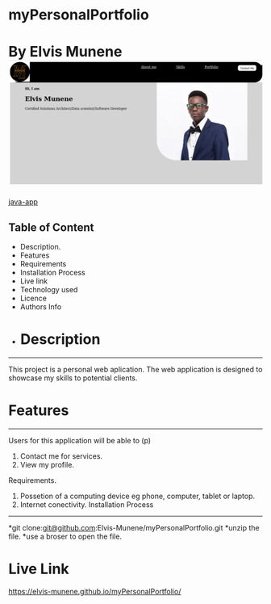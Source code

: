 # myPersonalPortfolio
# By Elvis Munene![java-app](assets/images/Home-page.png)
[java-app](assets/images/page-2.png)
## Table of Content
* Description.
* Features
* Requirements
* Installation Process
* Live link
* Technology used
* Licence
* Authors Info
* # Description
***
This project is a personal web aplication. The web application is designed to showcase my skills to potential clients.
# Features
***
Users for this application will be able to (p)
1. Contact me for services.
2. View my profile.

Requirements.
1. Possetion of a computing device eg phone, computer, tablet or laptop.
2. Internet conectivity.
Installation Process
***
*git clone:git@github.com:Elvis-Munene/myPersonalPortfolio.git
*unzip the file.
*use a broser to open the file.

# Live Link
https://elvis-munene.github.io/myPersonalPortfolio/
